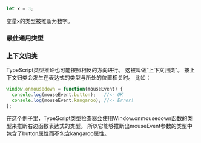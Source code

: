 ```js
let x = 3;
```
变量x的类型被推断为数字。

### 最佳通用类型
### 上下文归类
TypeScript类型推论也可能按照相反的方向进行。 这被叫做“上下文归类”。
按上下文归类会发生在表达式的类型与所处的位置相关时。
比如：
```js
window.onmousedown = function(mouseEvent) {
  console.log(mouseEvent.button);   //<- OK
  console.log(mouseEvent.kangaroo); //<- Error!
};
```
在这个例子里，TypeScript类型检查器会使用Window.onmousedown函数的类型来推断右边函数表达式的类型。 
所以它能够推断出mouseEvent参数的类型中包含了button属性而不包含kangaroo属性。